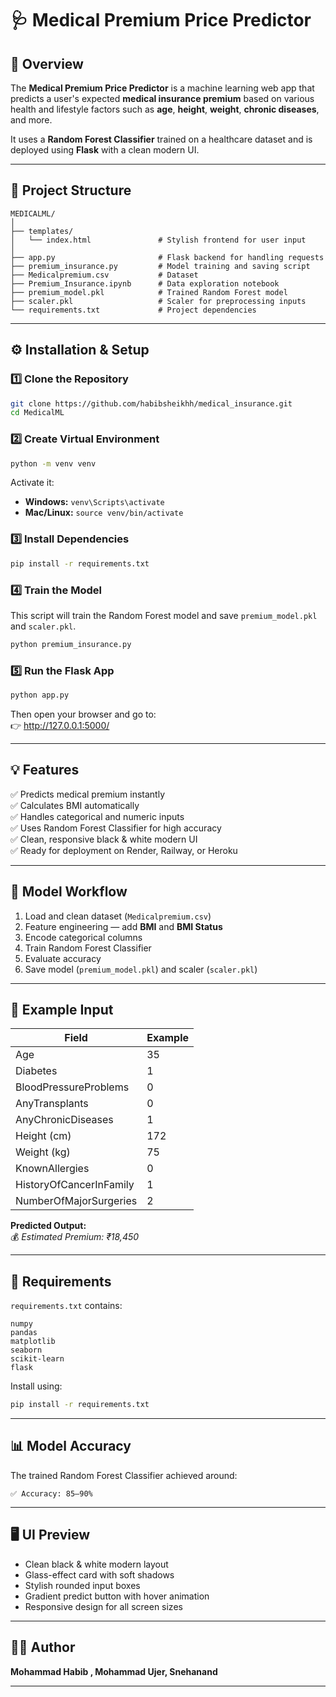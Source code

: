 # 🩺 Medical Premium Price Predictor  

## 📘 Overview  
The **Medical Premium Price Predictor** is a machine learning web app that predicts a user's expected **medical insurance premium** based on various health and lifestyle factors such as **age**, **height**, **weight**, **chronic diseases**, and more.

It uses a **Random Forest Classifier** trained on a healthcare dataset and is deployed using **Flask** with a clean modern UI.

---

## 📂 Project Structure  

```
MEDICALML/
│
├── templates/
│   └── index.html               # Stylish frontend for user input
│
├── app.py                       # Flask backend for handling requests
├── premium_insurance.py         # Model training and saving script
├── Medicalpremium.csv           # Dataset
├── Premium_Insurance.ipynb      # Data exploration notebook
├── premium_model.pkl            # Trained Random Forest model
├── scaler.pkl                   # Scaler for preprocessing inputs
└── requirements.txt             # Project dependencies
```

---

## ⚙️ Installation & Setup  

### 1️⃣ Clone the Repository  
```bash
git clone https://github.com/habibsheikhh/medical_insurance.git
cd MedicalML
```

### 2️⃣ Create Virtual Environment  
```bash
python -m venv venv
```

Activate it:  
- **Windows:** `venv\Scripts\activate`  
- **Mac/Linux:** `source venv/bin/activate`

### 3️⃣ Install Dependencies  
```bash
pip install -r requirements.txt
```

### 4️⃣ Train the Model  
This script will train the Random Forest model and save `premium_model.pkl` and `scaler.pkl`.
```bash
python premium_insurance.py
```

### 5️⃣ Run the Flask App  
```bash
python app.py
```

Then open your browser and go to:  
👉 http://127.0.0.1:5000/

---

## 💡 Features  
✅ Predicts medical premium instantly  
✅ Calculates BMI automatically  
✅ Handles categorical and numeric inputs  
✅ Uses Random Forest Classifier for high accuracy  
✅ Clean, responsive black & white modern UI  
✅ Ready for deployment on Render, Railway, or Heroku  

---

## 🧠 Model Workflow  

1. Load and clean dataset (`Medicalpremium.csv`)  
2. Feature engineering — add **BMI** and **BMI Status**  
3. Encode categorical columns  
4. Train Random Forest Classifier  
5. Evaluate accuracy  
6. Save model (`premium_model.pkl`) and scaler (`scaler.pkl`)  

---

## 🧾 Example Input  

| Field | Example |
|-------|----------|
| Age | 35 |
| Diabetes | 1 |
| BloodPressureProblems | 0 |
| AnyTransplants | 0 |
| AnyChronicDiseases | 1 |
| Height (cm) | 172 |
| Weight (kg) | 75 |
| KnownAllergies | 0 |
| HistoryOfCancerInFamily | 1 |
| NumberOfMajorSurgeries | 2 |

**Predicted Output:**  
💰 *Estimated Premium: ₹18,450*

---

## 🧰 Requirements  

`requirements.txt` contains:  
```
numpy
pandas
matplotlib
seaborn
scikit-learn
flask
```

Install using:
```bash
pip install -r requirements.txt
```

---

## 📊 Model Accuracy  
The trained Random Forest Classifier achieved around:  
```
✅ Accuracy: 85–90%
```

---

## 🖥️ UI Preview  

- Clean black & white modern layout  
- Glass-effect card with soft shadows  
- Stylish rounded input boxes  
- Gradient predict button with hover animation  
- Responsive design for all screen sizes  

---


## 👨‍💻 Author  

**Mohammad Habib , Mohammad Ujer, Snehanand**  

---
